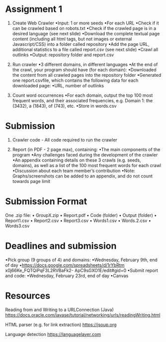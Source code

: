 # Assignment 1

1. Create Web Crawler
  •Input: 1 or more seeds
  •For each URL
  •Check if it can be crawled based on robots.txt
  •Check if the crawled page is in a desired language (see next slide)
  •Download the complete textual page content (including all html tags, but not images or external 
  Javascript/CSS) into a folder called repository
  •Add the page URL, additional statistics to a file called report.csv (see next slide)
  •Crawl all outlinks
  •Output: repository folder and report.csv

2. Run crawler 
  •3 different domains, in different languages
  •At the end of the crawl, your program should have (for each domain):
  •Downloaded the content from all crawled pages into the repository folder
  •Generated one report.csvfile, which contains the following data for each downloaded page: 
  •URL, number of outlinks

3. Count word occurrences 
  •For each domain, output the top 100 most frequent words, and their 
  associated frequencies, e.g. Domain 1: the (3432), a (1843), of (743), etc.
  •Store in words.csv

# Submission
  1. Crawler code - All code required to run the 
  crawler

  2. Report (in PDF - 2 page max), containing:
    •The main components of the program
    •Any challenges faced during the development of the 
    crawler
    •An appendix containing details on these 3 crawls (e.g. 
    seeds, domains), as well as a list of the 100 most 
    frequent words for each crawl
    •Discussion about each team member’s contribution
    •Note: Graphs/screenshots can be added to an appendix, 
    and do not count towards page limit

# Submission Format
  One .zip file: 
    • GroupX.zip
    • Report.pdf
    • Code (folder)
    • Output (folder)
    • Report1.csv
    • Report2.csv
    • Report3.csv
    • Words1.csv
    • Words.2.csv
    • Words3.csv
    
# Deadlines and submission
  •Pick group (9 groups of 4) and domains:
  •Wednesday, February 9th, end of day
  •https://docs.google.com/spreadsheets/d/1rYbRtm
  x0j66Ke_FQTQiPqF3L2RVBaFk2-
  ApC9sGXO1E/edit#gid=0
  •Submit report and code:
  •Wednesday, February 23rd, end of day
  •Canvas

# Resources
  Reading from and Writing to a URLConnection (Java)
  https://docs.oracle.com/javase/tutorial/networking/urls/readingWriting.html
  
  HTML parser (e.g. for link extraction)
  https://jsoup.org
  
  Language detection
  https://languagelayer.com
